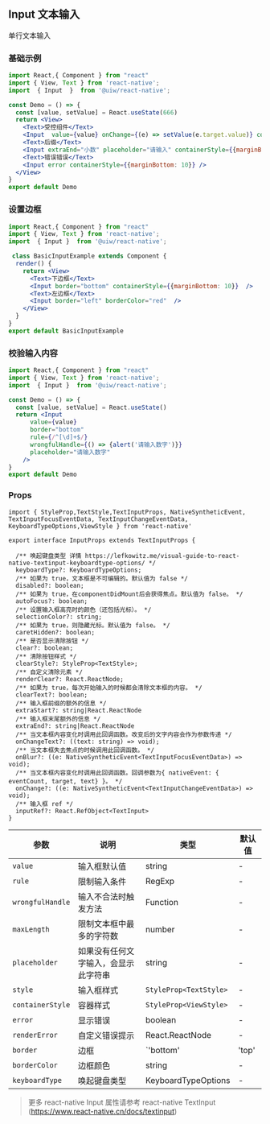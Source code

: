 Input 文本输入
---

单行文本输入

### 基础示例

```jsx mdx:preview
import React,{ Component } from "react"
import { View, Text } from 'react-native';
import  { Input  }  from '@uiw/react-native';

const Demo = () => {
  const [value, setValue] = React.useState(666)
  return <View>
    <Text>受控组件</Text>
    <Input  value={value} onChange={(e) => setValue(e.target.value)} containerStyle={{marginBottom: 10}} />
    <Text>后缀</Text>
    <Input extraEnd="小数" placeholder="请输入" containerStyle={{marginBottom: 10}} />
    <Text>错误错误</Text>
    <Input error containerStyle={{marginBottom: 10}} />
  </View>
}
export default Demo
```

### 设置边框

```jsx mdx:preview
import React,{ Component } from "react"
import { View, Text } from 'react-native';
import  { Input }  from '@uiw/react-native';

 class BasicInputExample extends Component {
  render() {
    return <View>
      <Text>下边框</Text>
      <Input border="bottom" containerStyle={{marginBottom: 10}}  />
      <Text>左边框</Text>
      <Input border="left" borderColor="red"  />
    </View>
  }
}
export default BasicInputExample
```
### 校验输入内容

```jsx mdx:preview
import React,{ Component } from "react"
import { View, Text } from 'react-native';
import  { Input }  from '@uiw/react-native';

const Demo = () => {
  const [value, setValue] = React.useState()
  return <Input
      value={value}
      border="bottom"
      rule={/^[\d]+$/}
      wrongfulHandle={() => {alert('请输入数字')}}
      placeholder="请输入数字"
    />
}
export default Demo
```


### Props

```tsx
import { StyleProp,TextStyle,TextInputProps, NativeSyntheticEvent, TextInputFocusEventData, TextInputChangeEventData, KeyboardTypeOptions,ViewStyle } from 'react-native'

export interface InputProps extends TextInputProps {

  /** 唤起键盘类型 详情 https://lefkowitz.me/visual-guide-to-react-native-textinput-keyboardtype-options/ */
  keyboardType?: KeyboardTypeOptions;
  /** 如果为 true，文本框是不可编辑的。默认值为 false */
  disabled?: boolean;
  /** 如果为 true，在componentDidMount后会获得焦点。默认值为 false。 */
  autoFocus?: boolean;
  /** 设置输入框高亮时的颜色（还包括光标）。 */
  selectionColor?: string;
  /** 如果为 true，则隐藏光标。默认值为 false。 */
  caretHidden?: boolean;
  /** 是否显示清除按钮 */
  clear?: boolean;
  /** 清除按钮样式 */
  clearStyle?: StyleProp<TextStyle>;
  /** 自定义清除元素 */
  renderClear?: React.ReactNode;
  /** 如果为 true，每次开始输入的时候都会清除文本框的内容。 */
  clearText?: boolean;
  /** 输入框前缀的额外的信息 */
  extraStart?: string|React.ReactNode
  /** 输入框末尾额外的信息 */
  extraEnd?: string|React.ReactNode
  /** 当文本框内容变化时调用此回调函数。改变后的文字内容会作为参数传递 */
  onChangeText?: ((text: string) => void);
  /** 当文本框失去焦点的时候调用此回调函数。 */
  onBlur?: ((e: NativeSyntheticEvent<TextInputFocusEventData>) => void);
  /** 当文本框内容变化时调用此回调函数。回调参数为{ nativeEvent: { eventCount, target, text} }。 */
  onChange?: ((e: NativeSyntheticEvent<TextInputChangeEventData>) => void);
  /** 输入框 ref */
  inputRef?: React.RefObject<TextInput>
}

```

| 参数 | 说明 | 类型 | 默认值 |
|------|------|-----|------|
| `value` | 输入框默认值 | string | - |
| `rule` | 限制输入条件 | RegExp  | - |
| `wrongfulHandle` | 输入不合法时触发方法 | Function | - |
| `maxLength` | 限制文本框中最多的字符数 | number | - |
| `placeholder` | 如果没有任何文字输入，会显示此字符串 | string | - |
| `style` | 输入框样式 | `StyleProp<TextStyle>` | - |
| `containerStyle` | 容器样式 | `StyleProp<ViewStyle>` | - |
| `error` | 显示错误 | boolean | - |
| `renderError` | 自定义错误提示 | React.ReactNode | - |
| `border` | 边框 | `'bottom'|'top'|'left'|'right'|null|'always'` | - |
| `borderColor` | 边框颜色 | string | - |
| `keyboardType` | 唤起键盘类型 | KeyboardTypeOptions | - |


> 更多 react-native Input 属性请参考 react-native TextInput (https://www.react-native.cn/docs/textinput)